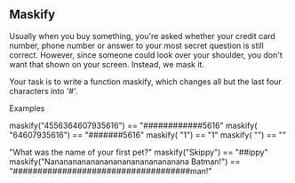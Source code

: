 ## Maskify

Usually when you buy something, you're asked whether your credit card number, phone number or answer to your most secret
question is still correct. However, since someone could look over your shoulder, you don't want that shown on your
screen. Instead, we mask it.

Your task is to write a function maskify, which changes all but the last four characters into '#'.

Examples

maskify("4556364607935616") == "############5616"
maskify(     "64607935616") ==      "#######5616"
maskify(               "1") ==                "1"
maskify(                "") ==                 ""

"What was the name of your first pet?"
maskify("Skippy")                                   == "##ippy"
maskify("Nananananananananananananananana Batman!") == "####################################man!"

